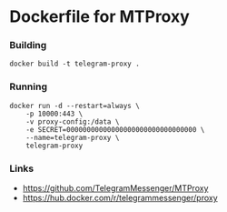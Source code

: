 Dockerfile for MTProxy
===


### Building

    docker build -t telegram-proxy .


### Running

    docker run -d --restart=always \
        -p 10000:443 \
        -v proxy-config:/data \
        -e SECRET=00000000000000000000000000000000 \
        --name=telegram-proxy \
        telegram-proxy


### Links

* https://github.com/TelegramMessenger/MTProxy
* https://hub.docker.com/r/telegrammessenger/proxy
